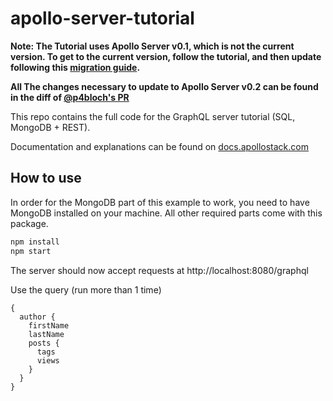 # apollo-server-tutorial
**Note: The Tutorial uses Apollo Server v0.1, which is not the current version. To get to the current version, follow the tutorial, and then update following this [migration guide](http://dev.apollodata.com/tools/apollo-server/migration.html).**

**All The changes necessary to update to Apollo Server v0.2 can be found in the diff of [@p4bloch's PR](https://github.com/apollostack/apollo-server-tutorial/pull/6/files)**

This repo contains the full code for the GraphQL server tutorial (SQL, MongoDB + REST).

Documentation and explanations can be found on [docs.apollostack.com](http://dev.apollodata.com/tools/apollo-server/index.html)

## How to use

In order for the MongoDB part of this example to work, you need to have MongoDB installed on your machine. All other required parts come with this package.

```sh
npm install
npm start
```

The server should now accept requests at http://localhost:8080/graphql

Use the query (run more than 1 time)
```josn
{
  author {
    firstName
    lastName
    posts {
      tags
      views
    }
  }
}

```
